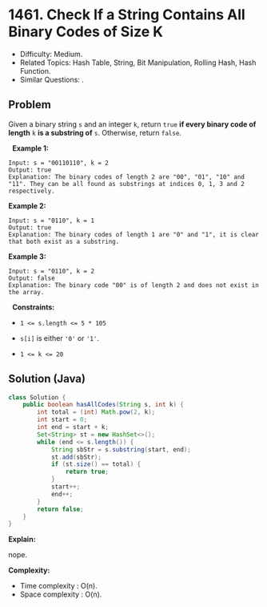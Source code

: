 # 1461. Check If a String Contains All Binary Codes of Size K

- Difficulty: Medium.
- Related Topics: Hash Table, String, Bit Manipulation, Rolling Hash, Hash Function.
- Similar Questions: .

## Problem

Given a binary string ```s``` and an integer ```k```, return ```true``` **if every binary code of length** ```k``` **is a substring of** ```s```. Otherwise, return ```false```.

 
**Example 1:**

```
Input: s = "00110110", k = 2
Output: true
Explanation: The binary codes of length 2 are "00", "01", "10" and "11". They can be all found as substrings at indices 0, 1, 3 and 2 respectively.
```

**Example 2:**

```
Input: s = "0110", k = 1
Output: true
Explanation: The binary codes of length 1 are "0" and "1", it is clear that both exist as a substring. 
```

**Example 3:**

```
Input: s = "0110", k = 2
Output: false
Explanation: The binary code "00" is of length 2 and does not exist in the array.
```

 
**Constraints:**


	
- ```1 <= s.length <= 5 * 105```
	
- ```s[i]``` is either ```'0'``` or ```'1'```.
	
- ```1 <= k <= 20```



## Solution (Java)

```java
class Solution {
    public boolean hasAllCodes(String s, int k) {
        int total = (int) Math.pow(2, k);
        int start = 0;
        int end = start + k;
        Set<String> st = new HashSet<>();
        while (end <= s.length()) {
            String sbStr = s.substring(start, end);
            st.add(sbStr);
            if (st.size() == total) {
                return true;
            }
            start++;
            end++;
        }
        return false;
    }
}
```

**Explain:**

nope.

**Complexity:**

* Time complexity : O(n).
* Space complexity : O(n).
